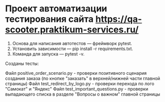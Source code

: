 # Проект автоматизации тестирования сайта https://qa-scooter.praktikum-services.ru/

1. Основа для написания автотестов — фреймворк pytest.
2. Установить зависимости — pip install -r requirements.txt.
3. Команда для запуска — pytest -v. 

Созданы тесты:

Файл positive_order_scenario.py - проверки позитивного сценария создания заказа (по кнопке "заказать" в верхней/нижней части главной страницы)
Файл test_redirect_by_logo.py - проверки перехода по лого "Самокат" и "Яндекс"
Файл test_important_questions.py - проверки выпадающего списка в разделе "Вопросы о важном" главной страницы

